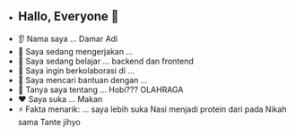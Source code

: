 - ## Hallo, Everyone 👋 ##
* 👂 Nama saya ... Damar Adi 
* 🔭 Saya sedang mengerjakan ... 
* 🌱 Saya sedang belajar ... backend dan frontend
* 🤝 Saya ingin berkolaborasi di ... 
* 🤔 Saya mencari bantuan dengan ... 
* 💬 Tanya saya tentang ... Hobi??? OLAHRAGA
* ❤️ Saya suka ... Makan
* ⚡ Fakta menarik: ... saya lebih suka Nasi menjadi protein dari pada Nikah sama Tante jihyo

<!---
Dmradihdyo/Dmradihdyo is a ✨ special ✨ repository because its `README.md` (this file) appears on your GitHub profile.
You can click the Preview link to take a look at your changes.
--->
